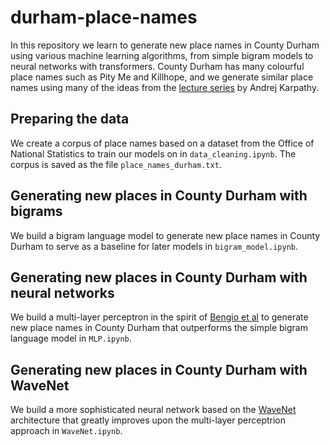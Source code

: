 # durham-place-names
In this repository we learn to generate new place names in County Durham using various machine learning algorithms, from simple bigram models to neural networks with transformers. County Durham has many colourful place names such as Pity Me and Killhope, and we generate similar place names using many of the ideas from the [lecture series](https://www.youtube.com/watch?v=PaCmpygFfXo) by Andrej Karpathy.
## Preparing the data
We create a corpus of place names based on a dataset from the Office of National Statistics to train our models on in `data_cleaning.ipynb`. The corpus is saved as the file `place_names_durham.txt`.
## Generating new places in County Durham with bigrams
We build a bigram language model to generate new place names in County Durham to serve as a baseline for later models in `bigram_model.ipynb`.
## Generating new places in County Durham with neural networks
We build a multi-layer perceptron in the spirit of [Bengio et al](https://www.jmlr.org/papers/volume3/bengio03a/bengio03a.pdf) to generate new place names in County Durham that outperforms the simple bigram language model in `MLP.ipynb`.
## Generating new places in County Durham with WaveNet
We build a more sophisticated neural network based on the [WaveNet](https://www.deepmind.com/blog/wavenet-a-generative-model-for-raw-audio) architecture that greatly improves upon the multi-layer perceptrion approach in `WaveNet.ipynb`.
